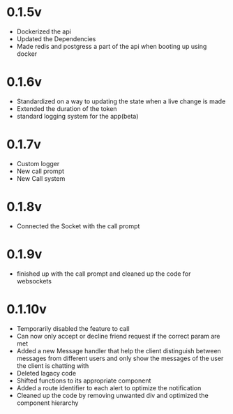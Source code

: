 # 0.1.5v


* Dockerized the api 
* Updated the Dependencies 
* Made redis and postgress a part of the api when booting up using docker
 

# 0.1.6v

* Standardized on a way to updating the state when a live change is made
* Extended the duration of the token 
* standard logging system for the app(beta)  

# 0.1.7v

* Custom logger 
* New call prompt
* New Call system


# 0.1.8v

* Connected the Socket with the call prompt 

# 0.1.9v

* finished up with the call prompt and cleaned up the code for websockets


# 0.1.10v

* Temporarily disabled the feature to call
* Can now only accept or decline friend request if the correct param are met
* Added a new Message handler that help the client distinguish between messages from different users and only show the messages of the user the client is chatting with
* Deleted lagacy code
* Shifted functions to its appropriate component
* Added a route identifier to each alert to optimize the notification 
* Cleaned up the code by removing unwanted div and optimized the component hierarchy 
